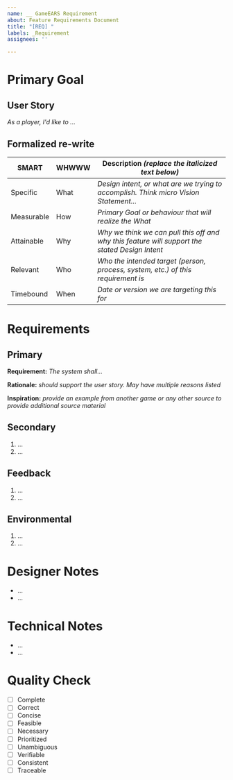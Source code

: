 ```yaml
---
name: __ GameEARS Requirement
about: Feature Requirements Document
title: "[REQ] "
labels: _Requirement
assignees: ''

---
```


# Primary Goal

## User Story

_As a player, I'd like to ..._

## Formalized re-write

| SMART | WHWWW | Description _(replace the italicized text below)_ |
| -- | -- | -- |
| Specific   | What | _Design intent, or what are we trying to accomplish.  Think micro Vision Statement..._ |
| Measurable | How  | _Primary Goal or behaviour that will realize the What_ |
| Attainable | Why  | _Why we think we can pull this off and why this feature will support the stated Design Intent_ |
| Relevant   | Who  | _Who the intended target (person, process, system, etc.) of this requirement is_ |
| Timebound  | When | _Date or version we are targeting this for_ |

# Requirements

## Primary

  **Requirement:** _The system shall..._

  **Rationale:** _should support the user story.  May have multiple reasons listed_

  **Inspiration:** _provide an example from another game or any other source to provide additional source material_

## Secondary

  1. ...
  2. ...

## Feedback

  1. ...
  2. ...

## Environmental

  1. ...
  2. ...

# Designer Notes

  * ...
  * ...

# Technical Notes

  * ...
  * ...

# Quality Check

- [ ] Complete
- [ ] Correct
- [ ] Concise
- [ ] Feasible
- [ ] Necessary
- [ ] Prioritized
- [ ] Unambiguous
- [ ] Verifiable
- [ ] Consistent
- [ ] Traceable
